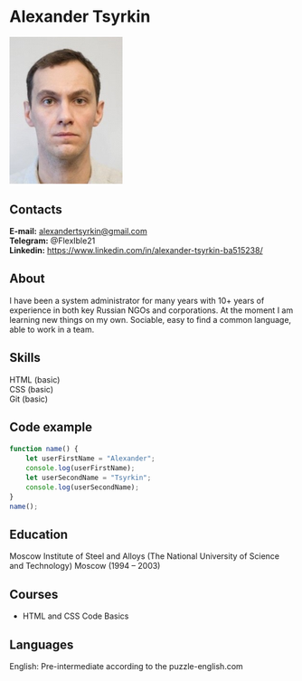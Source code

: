 # Alexander Tsyrkin
<img src="./assets/img/cv.jpg" alt="photo" width="200"/>  

## Contacts
**E-mail:** alexandertsyrkin@gmail.com  
**Telegram:**  @FlexIble21  
**Linkedin:** https://www.linkedin.com/in/alexander-tsyrkin-ba515238/
## About
I have been a system administrator for many years with 10+ years of experience in both key Russian NGOs and corporations. At the moment I am learning new things on my own. Sociable, easy to find a common language, able to work in a team.
## Skills
HTML (basic)  
CSS (basic)   
Git (basic)   
## Code example
```javaScript
function name() {  
    let userFirstName = "Alexander";  
    console.log(userFirstName);  
    let userSecondName = "Tsyrkin";  
    console.log(userSecondName);  
}
name();
```
## Education
Moscow Institute of Steel and Alloys (The National University of Science and Technology) Moscow (1994 – 2003)
## Courses
* HTML and CSS Code Basics
## Languages
English: Pre-intermediate according to the puzzle-english.com

